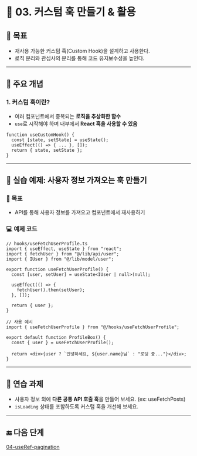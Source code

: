 # 📘 03. 커스텀 훅 만들기 & 활용

## 🧠 목표

- 재사용 가능한 커스텀 훅(Custom Hook)을 설계하고 사용한다.
- 로직 분리와 관심사의 분리를 통해 코드 유지보수성을 높인다.

---

## 📌 주요 개념

### 1. 커스텀 훅이란?

- 여러 컴포넌트에서 중복되는 **로직을 추상화한 함수**
- `use`로 시작해야 하며 내부에서 **React 훅을 사용할 수 있음**

```tsx
function useCustomHook() {
  const [state, setState] = useState();
  useEffect(() => { ... }, []);
  return { state, setState };
}
```

---

## 🧪 실습 예제: 사용자 정보 가져오는 훅 만들기

### 🎯 목표

- API를 통해 사용자 정보를 가져오고 컴포넌트에서 재사용하기

### 💻 예제 코드

```tsx
// hooks/useFetchUserProfile.ts
import { useEffect, useState } from "react";
import { fetchUser } from "@/lib/api/user";
import { IUser } from "@/lib/model/user";

export function useFetchUserProfile() {
  const [user, setUser] = useState<IUser | null>(null);

  useEffect(() => {
    fetchUser().then(setUser);
  }, []);

  return { user };
}
```

```tsx
// 사용 예시
import { useFetchUserProfile } from "@/hooks/useFetchUserProfile";

export default function ProfileBox() {
  const { user } = useFetchUserProfile();

  return <div>{user ? `안녕하세요, ${user.name}님` : "로딩 중..."}</div>;
}
```

---

## 📝 연습 과제

- 사용자 정보 외에 **다른 공통 API 호출 훅**을 만들어 보세요. (ex: useFetchPosts)
- `isLoading` 상태를 포함하도록 커스텀 훅을 개선해 보세요.

---

## 🔚 다음 단계

[04-useRef-pagination](../04-useRef-pagination/README.md)
